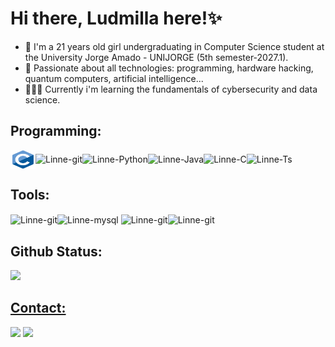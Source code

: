 

# Hi there, Ludmilla here!✨
- 🌱 I'm a 21 years old girl undergraduating in Computer Science student at the University Jorge Amado - UNIJORGE (5th semester-2027.1).
- 🤖 Passionate about all technologies: programming, hardware hacking, quantum computers, artificial intelligence...
- 👩🏽‍💻 Currently i'm learning the fundamentals of cybersecurity and data science.



  
## **Programming:**
<img align="center" alt="Linne-C" height="30" width="40" src="https://raw.githubusercontent.com/devicons/devicon/master/icons/c/c-original.svg"><img align="center" alt="Linne-git" height="30" width="40" src="https://cdn.jsdelivr.net/gh/devicons/devicon@latest/icons/python/python-original.svg"/><img align="center" alt="Linne-Python" height="30" width="40" img src="https://cdn.jsdelivr.net/gh/devicons/devicon@latest/icons/java/java-original.svg" /><img align="center" alt="Linne-Java" height="30" width="40" src="https://cdn.jsdelivr.net/gh/devicons/devicon@latest/icons/typescript/typescript-plain.svg" /><img align="center" alt="Linne-C" height="30" width="40" img src="https://cdn.jsdelivr.net/gh/devicons/devicon@latest/icons/html5/html5-original.svg" /><img align="center" alt="Linne-Ts" height="30" width="40"
src="https://cdn.jsdelivr.net/gh/devicons/devicon@latest/icons/css3/css3-original.svg" />
          

## **Tools:**
<img align="center" alt="Linne-git" height="40" width="50" src="https://cdn.jsdelivr.net/gh/devicons/devicon@latest/icons/git/git-plain-wordmark.svg" /><img align="center" alt="Linne-mysql" height="50" width="60" img src="https://cdn.jsdelivr.net/gh/devicons/devicon@latest/icons/mysql/mysql-plain-wordmark.svg" /> <img align="center" alt="Linne-git" height="40" width="50" src="https://cdn.jsdelivr.net/gh/devicons/devicon@latest/icons/vsphere/vsphere-original-wordmark.svg" /><img align="center" alt="Linne-git" height="30" width="40" src="https://cdn.jsdelivr.net/gh/devicons/devicon@latest/icons/gitlab/gitlab-plain-wordmark.svg" />
          
           
          

  
## Github Status:

<a href="https://github.com/abreulud">
<img loading="lazy" height="140em" src="https://github-readme-stats.vercel.app/api/top-langs/?username=abreulud&layout=compact&langs_count7=&theme=catppuccin_mocha"/>
 
<div>
  
## Contact:
<a href = "mailto:ludmillaabreu07@gmail.com"><img loading="lazy" src="https://img.shields.io/badge/Gmail-D14836?style=for-the-badge&logo=gmail&logoColor=white" target="_blank"></a>
<a href="https://www.linkedin.com/in/ludmilla-abreu/" target="_blank"><img loading="lazy" src="https://img.shields.io/badge/-LinkedIn-%230077B5?style=for-the-badge&logo=linkedin&logoColor=white" target="_blank"></a>
</div>
